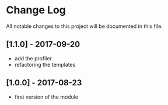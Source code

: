 # Change Log

All notable changes to this project will be documented in this file.

## [1.1.0] - 2017-09-20

  * add the profiler
  * refactoring the templates

## [1.0.0] - 2017-08-23

  * first version of the module
